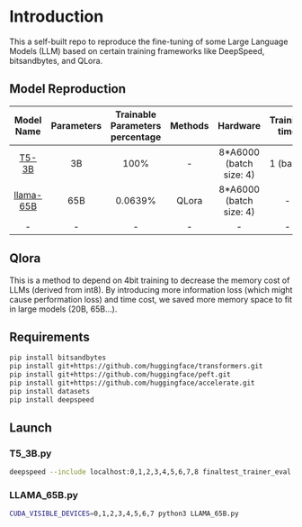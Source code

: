 # Introduction
This a self-built repo to reproduce the fine-tuning of some Large Language Models (LLM) based on certain training frameworks like DeepSpeed, bitsandbytes, and QLora.

## Model Reproduction
|                                  Model Name                                   | Parameters | Trainable Parameters percentage | Methods |            Hardware            | Training time | Inference time |
|:-----------------------------------------------------------------------------:|:----------:|:-------------------------------:|:-------:|:------------------------------:|:-------------:|:--------------:|
|[T5-3B](https://huggingface.co/t5-3b)|     3B     |              100%               |    -    |    8*A6000 (batch size: 4)     |   1 (base)    |    1 (base)    |
|[llama-65B](https://huggingface.co/huggyllama/llama-65b) |    65B     |             0.0639%             |  QLora  |    8*A6000 (batch size: 4)     |       -       |      6.1       |
|                                       -                                       |     -      |                -                |    -    |               -                |       -       |       -        |

## Qlora
This is a method to depend on 4bit training to decrease the memory cost of LLMs (derived from int8). By introducing more information loss (which might cause performation loss) and time cost, we saved more memory
space to fit in large models (20B, 65B...).
## Requirements
```bash
pip install bitsandbytes
pip install git+https://github.com/huggingface/transformers.git 
pip install git+https://github.com/huggingface/peft.git
pip install git+https://github.com/huggingface/accelerate.git
pip install datasets
pip install deepspeed
```
## Launch
### T5_3B.py
```bash
deepspeed --include localhost:0,1,2,3,4,5,6,7,8 finaltest_trainer_eval.py
```

### LLAMA_65B.py
```bash
CUDA_VISIBLE_DEVICES=0,1,2,3,4,5,6,7 python3 LLAMA_65B.py
```
